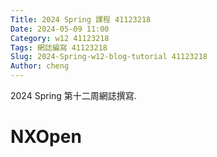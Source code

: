 ```yaml
---
Title: 2024 Spring 課程 41123218
Date: 2024-05-09 11:00
Category: w12 41123218
Tags: 網誌編寫 41123218
Slug: 2024-Spring-w12-blog-tutorial 41123218
Author: cheng
---
```


2024 Spring 第十二周網誌撰寫.

<!-- PELICAN_END_SUMMARY -->

# NXOpen
